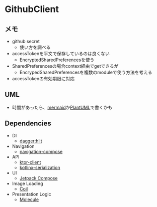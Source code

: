 # GithubClient

## メモ
- github secret
    - 使い方を調べる
- accessTokenを平文で保存しているのは良くない　　　
    - EncryptedSharedPreferencesを使う
- SharedPreferencesの場合context経由でgetできるが
    - EncrypedSharedPreferencesを複数のmoduleで使う方法を考える
- accessTokenの有効期限に対応
   




## UML
- 時間があったら、[mermaid](https://mermaid.js.org/)か[PlantUML](https://plantuml.com/)で書くかも

## Dependencies
- DI
    - [dagger:hilt](https://dagger.dev/hilt/)
- Navigation
    - [navigation-compose](https://developer.android.com/jetpack/compose/navigation)
- API
    - [ktor-client](https://ktor.io/)
    - [kotlinx-serialization](https://github.com/Kotlin/kotlinx.serialization)
- UI
    - [Jetpack Compose](https://developer.android.com/jetpack/compose)
- Image Loading
    - [Coil](https://coil-kt.github.io/coil/)
- Presentation Logic
    - [Molecule](https://github.com/cashapp/molecule)
